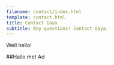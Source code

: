 ```yaml
---
filename: contact/index.html
template: contact.html
title: Contact Gaya
subtitle: Any questions? Contact Gaya.
---
```


Well hello!

##Hallo met Ad